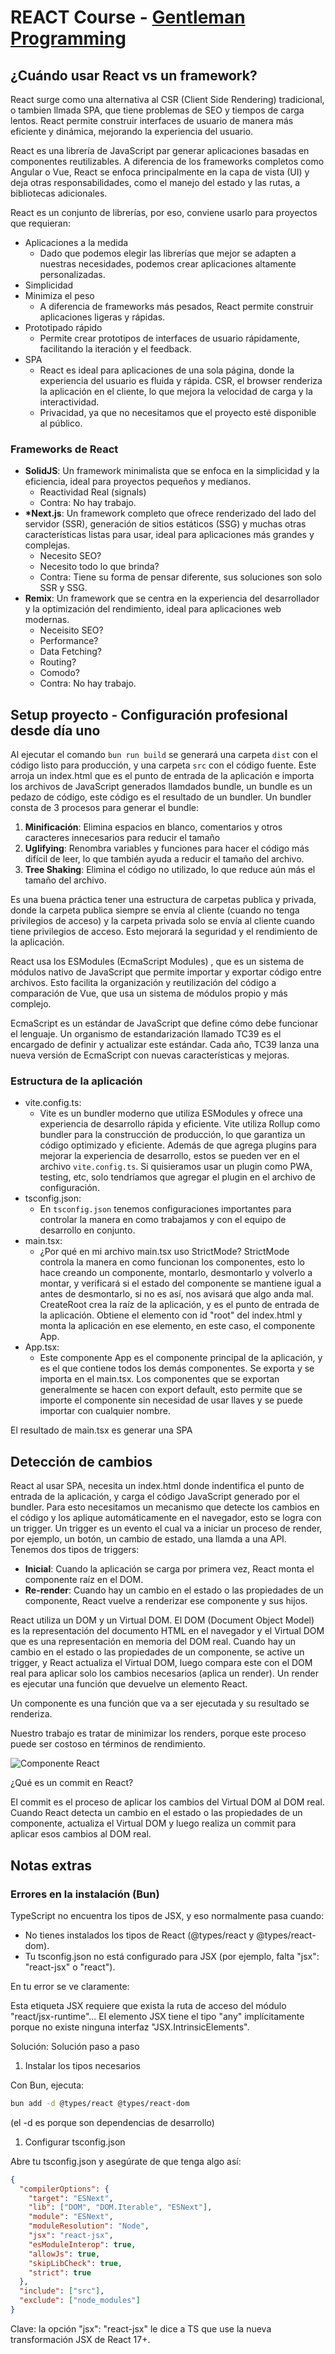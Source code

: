 # REACT Course - [Gentleman Programming](https://www.youtube.com/watch?v=GMnWXlJnbNo)

## ¿Cuándo usar React vs un framework?

React surge como una alternativa al CSR (Client Side Rendering) tradicional, o tambien llmada SPA, que tiene problemas de SEO y tiempos de carga lentos. React permite construir interfaces de usuario de manera más eficiente y dinámica, mejorando la experiencia del usuario.

React es una librería de JavaScript par generar aplicaciones basadas en componentes reutilizables. A diferencia de los frameworks completos como Angular o Vue, React se enfoca principalmente en la capa de vista (UI) y deja otras responsabilidades, como el manejo del estado y las rutas, a bibliotecas adicionales.

React es un conjunto de librerías, por eso, conviene usarlo para proyectos que requieran:

- Aplicaciones a la medida
  - Dado que podemos elegir las librerías que mejor se adapten a nuestras necesidades, podemos crear aplicaciones altamente personalizadas.
- Simplicidad
- Minimiza el peso
  - A diferencia de frameworks más pesados, React permite construir aplicaciones ligeras y rápidas.
- Prototipado rápido
  - Permite crear prototipos de interfaces de usuario rápidamente, facilitando la iteración y el feedback.
- SPA
  - React es ideal para aplicaciones de una sola página, donde la experiencia del usuario es fluida y rápida. CSR, el browser renderiza la aplicación en el cliente, lo que mejora la velocidad de carga y la interactividad.
  - Privacidad, ya que no necesitamos que el proyecto esté disponible al público.

### Frameworks de React

- **SolidJS**: Un framework minimalista que se enfoca en la simplicidad y la eficiencia, ideal para proyectos pequeños y medianos.
  - Reactividad Real (signals)
  - Contra: No hay trabajo.
- **\*Next.js**: Un framework completo que ofrece renderizado del lado del servidor (SSR), generación de sitios estáticos (SSG) y muchas otras características listas para usar, ideal para aplicaciones más grandes y complejas.
  - Necesito SEO?
  - Necesito todo lo que brinda?
  - Contra: Tiene su forma de pensar diferente, sus soluciones son solo SSR y SSG.
- **Remix**: Un framework que se centra en la experiencia del desarrollador y la optimización del rendimiento, ideal para aplicaciones web modernas.
  - Neceisito SEO?
  - Performance?
  - Data Fetching?
  - Routing?
  - Comodo?
  - Contra: No hay trabajo.

## Setup proyecto - Configuración profesional desde día uno

Al ejecutar el comando `bun run build` se generará una carpeta `dist` con el código listo para producción, y una carpeta `src` con el código fuente.
Este arroja un index.html que es el punto de entrada de la aplicación e importa los archivos de JavaScript generados llamdados bundle, un bundle es un pedazo de código, este código es el resultado de un bundler.
Un bundler consta de 3 procesos para generar el bundle:

1. **Minificación**: Elimina espacios en blanco, comentarios y otros caracteres innecesarios para reducir el tamaño
2. **Uglifying**: Renombra variables y funciones para hacer el código más difícil de leer, lo que también ayuda a reducir el tamaño del archivo.
3. **Tree Shaking**: Elimina el código no utilizado, lo que reduce aún más el tamaño del archivo.

Es una buena práctica tener una estructura de carpetas publica y privada, donde la carpeta publica siempre se envía al cliente (cuando no tenga privilegios de acceso) y la carpeta privada solo se envía al cliente cuando tiene privilegios de acceso. Esto mejorará la seguridad y el rendimiento de la aplicación.

React usa los ESModules (EcmaScript Modules) , que es un sistema de módulos nativo de JavaScript que permite importar y exportar código entre archivos. Esto facilita la organización y reutilización del código a comparación de Vue, que usa un sistema de módulos propio y más complejo.

EcmaScript es un estándar de JavaScript que define cómo debe funcionar el lenguaje. Un organismo de estandarización llamado TC39 es el encargado de definir y actualizar este estándar. Cada año, TC39 lanza una nueva versión de EcmaScript con nuevas características y mejoras.

### Estructura de la aplicación

- vite.config.ts:
  - Vite es un bundler moderno que utiliza ESModules y ofrece una experiencia de desarrollo rápida y eficiente. Vite utiliza Rollup como bundler para la construcción de producción, lo que garantiza un código optimizado y eficiente. Además de que agrega plugins para mejorar la experiencia de desarrollo, estos se pueden ver en el archivo `vite.config.ts`.
    Si quisieramos usar un plugin como PWA, testing, etc, solo tendríamos que agregar el plugin en el archivo de configuración.
- tsconfig.json:
  - En `tsconfig.json` tenemos configuraciones importantes para controlar la manera en como trabajamos y con el equipo de desarrollo en conjunto.
- main.tsx:
  - ¿Por qué en mi archivo main.tsx uso StrictMode?
    StrictMode controla la manera en como funcionan los componentes, esto lo hace creando un componente, montarlo, desmontarlo y volverlo a montar, y verificará si el estado del componente se mantiene igual a antes de desmontarlo, si no es así, nos avisará que algo anda mal.
    CreateRoot crea la raíz de la aplicación, y es el punto de entrada de la aplicación. Obtiene el elemento con id "root" del index.html y monta la aplicación en ese elemento, en este caso, el componente App.
- App.tsx:
  - Este componente App es el componente principal de la aplicación, y es el que contiene todos los demás componentes. Se exporta y se importa en el main.tsx.
    Los componentes que se exportan generalmente se hacen con export default, esto permite que se importe el componente sin necesidad de usar llaves y se puede importar con cualquier nombre.

El resultado de main.tsx es generar una SPA

## Detección de cambios

React al usar SPA, necesita un index.html donde indentifica el punto de entrada de la aplicación, y carga el código JavaScript generado por el bundler. Para esto necesitamos un mecanismo que detecte los cambios en el código y los aplique automáticamente en el navegador, esto se logra con un trigger. Un trigger es un evento el cual va a iniciar un proceso de render, por ejemplo, un botón, un cambio de estado, una llamda a una API.
Tenemos dos tipos de triggers:

- **Inicial**: Cuando la aplicación se carga por primera vez, React monta el componente raíz en el DOM.
- **Re-render**: Cuando hay un cambio en el estado o las propiedades de un componente, React vuelve a renderizar ese componente y sus hijos.

React utiliza un DOM y un Virtual DOM. El DOM (Document Object Model) es la representación del documento HTML en el navegador y el Virtual DOM que es una representación en memoria del DOM real. Cuando hay un cambio en el estado o las propiedades de un componente, se active un trigger, y React actualiza el Virtual DOM, luego compara este con el DOM real para aplicar solo los cambios necesarios (aplica un render). Un render es ejecutar una función que devuelve un elemento React.

Un componente es una función que va a ser ejecutada y su resultado se renderiza.

Nuestro trabajo es tratar de minimizar los renders, porque este proceso puede ser costoso en términos de rendimiento.

![Componente React](./assets/images/Componente.png)

¿Qué es un commit en React?

El commit es el proceso de aplicar los cambios del Virtual DOM al DOM real. Cuando React detecta un cambio en el estado o las propiedades de un componente, actualiza el Virtual DOM y luego realiza un commit para aplicar esos cambios al DOM real.

## Notas extras

### Errores en la instalación (Bun)

TypeScript no encuentra los tipos de JSX, y eso normalmente pasa cuando:

- No tienes instalados los tipos de React (@types/react y @types/react-dom).
- Tu tsconfig.json no está configurado para JSX (por ejemplo, falta "jsx": "react-jsx" o "react").

En tu error se ve claramente:

Esta etiqueta JSX requiere que exista la ruta de acceso del módulo "react/jsx-runtime"...
El elemento JSX tiene el tipo "any" implícitamente porque no existe ninguna interfaz "JSX.IntrinsicElements".

Solución:
Solución paso a paso

1. Instalar los tipos necesarios

Con Bun, ejecuta:

```bash
bun add -d @types/react @types/react-dom
```

(el -d es porque son dependencias de desarrollo)

1. Configurar tsconfig.json

Abre tu tsconfig.json y asegúrate de que tenga algo así:

```json
{
  "compilerOptions": {
    "target": "ESNext",
    "lib": ["DOM", "DOM.Iterable", "ESNext"],
    "module": "ESNext",
    "moduleResolution": "Node",
    "jsx": "react-jsx",
    "esModuleInterop": true,
    "allowJs": true,
    "skipLibCheck": true,
    "strict": true
  },
  "include": ["src"],
  "exclude": ["node_modules"]
}
```

Clave: la opción "jsx": "react-jsx" le dice a TS que use la nueva transformación JSX de React 17+.
